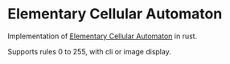 # Elementary Cellular Automaton

Implementation of [Elementary Cellular Automaton](https://en.wikipedia.org/wiki/Elementary_cellular_automaton) in rust.

Supports rules 0 to 255, with cli or image display.
